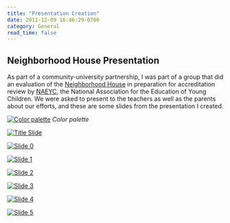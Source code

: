 ```yaml
---
title: "Presentation Creation"
date: 2011-12-09 16:46:29-0700
category: General
read_time: false
---
```


## Neighborhood House Presentation
As part of a community-university partnership, I was part of a group that did an evaluation of the [Neighborhood House](http://www.nhutah.org) in preparation for accreditation review by [NAEYC](http://www.naeyc.org), the National Association for the Education of Young Children. We were asked to present to the teachers as well as the parents about our efforts, and these are some slides from the presentation I created.

[![Color palette](https://media.bennorris.com/images/bennorris/uploads/2019/81447bacd7.jpg "Color palette")](https://media.bennorris.com/images/bennorris/uploads/2019/81447bacd7.jpg)
*Color palette*

[![Title Slide](https://media.bennorris.com/images/bennorris/uploads/2019/d98ed55cbd.jpg "Title Slide")](https://media.bennorris.com/images/bennorris/uploads/2019/d98ed55cbd.jpg)

[![Slide 0](https://media.bennorris.com/images/bennorris/uploads/2019/803e628efb.jpg "Slide 0")](https://media.bennorris.com/images/bennorris/uploads/2019/803e628efb.jpg)

[![Slide 1](https://media.bennorris.com/images/bennorris/uploads/2019/a60a4a5bde.jpg "Slide 1")](https://media.bennorris.com/images/bennorris/uploads/2019/a60a4a5bde.jpg)

[![Slide 2](https://media.bennorris.com/images/bennorris/uploads/2019/5a8503a55a.jpg "Slide 2")](https://media.bennorris.com/images/bennorris/uploads/2019/5a8503a55a.jpg)

[![Slide 3](https://media.bennorris.com/images/bennorris/uploads/2019/674d30d116.jpg "Slide 3")](https://media.bennorris.com/images/bennorris/uploads/2019/674d30d116.jpg)

[![Slide 4](https://media.bennorris.com/images/bennorris/uploads/2019/1889501382.jpg "Slide 4")](https://media.bennorris.com/images/bennorris/uploads/2019/1889501382.jpg)

[![Slide 5](https://media.bennorris.com/images/bennorris/uploads/2019/5935df8f6a.jpg "Slide 5")](https://media.bennorris.com/images/bennorris/uploads/2019/5935df8f6a.jpg)

